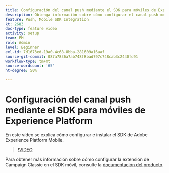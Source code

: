 ```yaml
---
title: Configuración del canal push mediante el SDK para móviles de Experience Platform
description: Obtenga información sobre cómo configurar el canal push mediante el SDK para móviles de Experience Cloud.
feature: Push, Mobile SDK Integration
kt: 2683
doc-type: feature video
activity: setup
team: PM
role: Admin
level: Beginner
exl-id: 7d1673ed-19a0-4c68-8bba-281609a16aaf
source-git-commit: 087a7836a7ab748f8bad797c748cab3c2440fd91
workflow-type: tm+mt
source-wordcount: '65'
ht-degree: 50%

---
```


# Configuración del canal push mediante el SDK para móviles de Experience Platform

En este vídeo se explica cómo configurar e instalar el SDK de Adobe Experience Platform Mobile.

>[!VIDEO](https://video.tv.adobe.com/v/27699?quality=12&learn=on)

Para obtener más información sobre cómo configurar la extensión de Campaign Classic en el SDK móvil, consulte la [documentación del producto](hhttps://github.com/Adobe-Marketing-Cloud/aep-sdks-documentation/blob/master/using-mobile-extensions/adobe-campaignclassic/README.md).
